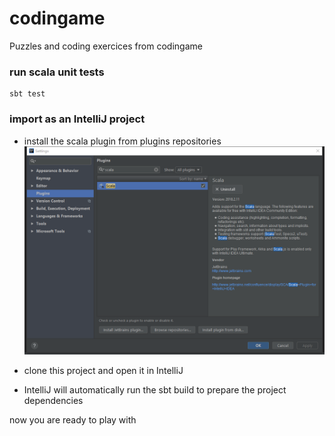 # codingame
Puzzles and coding exercices from codingame
### run scala unit tests
```
sbt test
```
### import as an IntelliJ project

- install the scala plugin from plugins repositories
![scala plugin](images/scala_plugin.png)

- clone this project and open it in IntelliJ
- IntelliJ will automatically run the sbt build to prepare the project dependencies

now you are ready to play with
